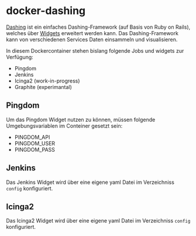 # docker-dashing

[Dashing](http://dashing.io/) ist ein einfaches Dashing-Framework (auf Basis von Ruby on Rails), welches über [Widgets](https://github.com/Shopify/dashing/wiki/Additional-Widgets) erweitert werden kann.
Das Dashing-Framework kann von verschiedenen Services Daten einsammeln und visualisieren.

In diesem Dockercontainer stehen bislang folgende Jobs und widgets zur Verfügung:
 - Pingdom
 - Jenkins
 - Icinga2 (work-in-progress)
 - Graphite (experimantal)



## Pingdom
Um das Pingdom Widget nutzen zu können, müssen folgende Umgebungsvariablen im Conteiner gesetzt sein:
 - PINGDOM_API
 - PINGDOM_USER
 - PINGDOM_PASS

## Jenkins
Das Jenkins Widget wird über eine eigene yaml Datei im Verzeichniss ``config`` konfiguriert.

## Icinga2
Das Icinga2 Widget wird über eine eigene yaml Datei im Verzeichniss ``config`` konfiguriert.

